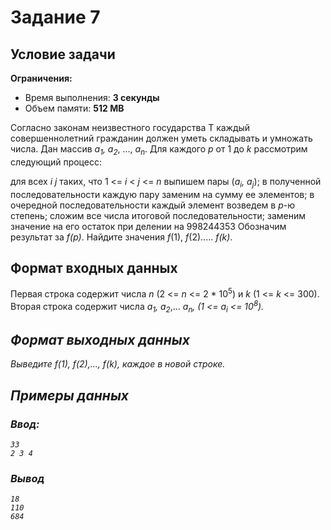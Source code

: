 # Задание 7

## Условие задачи

**Ограничения:**
- Время выполнения: **3 секунды**
- Объем памяти: **512 MB**

Согласно законам неизвестного государства Т каждый совершеннолетний гражданин должен уметь складывать и умножать числа.
Дан массив <i>a<sub>1</sub>, a<sub>2</sub></i>, ..., <i>a<sub>n</sub></i>. Для каждого <i>р</i> от 1 до <i>k</i> рассмотрим следующий процесс:

для всех <i>і</i> <i>j</i> таких, что 1 <= <i>i</i> < <i>j</i> <= <i>n</i> выпишем пары (<i>а<sub>i</sub>, а<sub>j</sub></i>);
в полученной последовательности каждую пару заменим на сумму ее элементов;
в очередной последовательности каждый элемент возведем в <i>р</i>-ю степень;
сложим все числа итоговой последовательности;
заменим значение на его остаток при делении на 998244353
Обозначим результат за <i>f(p)</i>. Найдите значения <i>f</i>(1), <i>f</i>(2)..... <i>f(k)</i>.

## Формат входных данных

Первая строка содержит числа <i>n</i> (2 <= <i>n</i> <= 2 * 10<sup>5</sup>) и <i>k</i> (1 <= <i>k</i> <= 300).
Вторая строка содержит числа <i>a<sub>1</sub>, a<sub>2</sub></i>,... <i>a<sub>n</sub><i>, (1 <= <i>a<sub>i</sub><i> <= 10<sup>8</sup>).

## Формат выходных данных

Выведите <i>f</i>(1), <i>f</i>(2),..., <i>f(k)</i>, каждое в новой строке.

## Примеры данных

### Ввод:

```
33
2 3 4
```
### Вывод

```
18
110
684
```